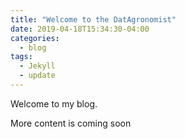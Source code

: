 ```yaml
---
title: "Welcome to the DatAgronomist"
date: 2019-04-18T15:34:30-04:00
categories:
  - blog
tags:
  - Jekyll
  - update
---
```


Welcome to my blog.

More content is coming soon


